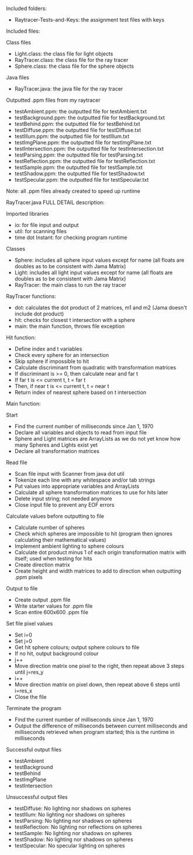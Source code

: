 Included folders:
- Raytracer-Tests-and-Keys: the assignment test files with keys


Included files:

Class files
- Light.class: the class file for light objects
- RayTracer.class: the class file for the ray tracer
- Sphere.class: the class file for the sphere objects

Java files
- RayTracer.java: the java file for the ray tracer

Outputted .ppm files from my raytracer
- testAmbient.ppm: the outputted file for testAmbient.txt
- testBackground.ppm: the outputted file for testBackground.txt
- testBehind.ppm: the outputted file for testBehind.txt
- testDiffuse.ppm: the outputted file for testDiffuse.txt
- testIllum.ppm: the outputted file for testIllum.txt
- testImgPlane.ppm: the outputted file for testImgPlane.txt
- testIntersection.ppm: the outputted file for testIntersection.txt
- testParsing.ppm: the outputted file for testParsing.txt
- testReflection.ppm: the outputted file for testReflection.txt
- testSample.ppm: the outputted file for testSample.txt
- testShadow.ppm: the outputted file for testShadow.txt
- testSpecular.ppm: the outputted file for testSpecular.txt


Note: all .ppm files already created to speed up runtime


RayTracer.java FULL DETAIL description:

Imported libraries
- io: for file input and output
- util: for scanning files
- time dot Instant: for checking program runtime

Classes
- Sphere: includes all sphere input values except for name (all floats are doubles as to be consistent with Jama Matrix)
- Light: includes all light input values except for name (all floats are doubles as to be consistent with Jama Matrix)
- RayTracer: the main class to run the ray tracer

RayTracer functions:
- dot: calculates the dot product of 2 matrices, m1 and m2 (Jama doesn't include dot product)
- hit: checks for closest t intersection with a sphere
- main: the main function, throws file exception

Hit function:
- Define index and t variables
- Check every sphere for an intersection
- Skip sphere if impossible to hit
- Calculate discriminant from quadratic with transformation matrices
- If discriminant is >= 0, then calculate near and far t
- If far t is <= current t, t = far t
- Then, if near t is <= current t, t = near t
- Return index of nearest sphere based on t intersection

Main function:

Start
- Find the current number of milliseconds since Jan 1, 1970
- Declare all variables and objects to read from input file
- Sphere and Light matrices are ArrayLists as we do not yet know how many Spheres and Lights exist yet
- Declare all transformation matrices

Read file
- Scan file input with Scanner from java dot util
- Tokenize each line with any whitespace and/or tab strings
- Put values into appropriate variables and ArrayLists
- Calculate all sphere transformation matrices to use for hits later
- Delete input string; not needed anymore
- Close input file to prevent any EOF errors

Calculate values before outputting to file
- Calculate number of spheres
- Check which spheres are impossible to hit (program then ignores calculating their mathematical values)
- Implement ambient lighting to sphere colours
- Calculate dot product minus 1 of each origin transformation matrix with itself; used when testing for hits
- Create direction matrix
- Create height and width matrices to add to direction when outputting .ppm pixels

Output to file
- Create output .ppm file
- Write starter values for .ppm file
- Scan entire 600x600 .ppm file

Set file pixel values
- Set i=0
- Set j=0
- Get hit sphere colours; output sphere colours to file
- If no hit, output background colour
- j++
- Move direction matrix one pixel to the right, then repeat above 3 steps until j=res_y
- i++
- Move direction matrix on pixel down, then repeat above 6 steps until i=res_x
- Close the file

Terminate the program
- Find the current number of milliseconds since Jan 1, 1970
- Output the difference of milliseconds between current milliseconds and milliseconds retrieved when program started; this is the runtime in milliseconds


Successful output files
- testAmbient
- testBackground
- testBehind
- testImgPlane
- testIntersection


Unsuccessful output files
- testDiffuse: No lighting nor shadows on spheres
- testIllum: No lighting nor shadows on spheres
- testParsing: No lighting nor shadows on spheres
- testReflection: No lighting nor reflections on spheres
- testSample: No lighting nor shadows on spheres
- testShadow: No lighting nor shadows on spheres
- testSpecular: No specular lighting on spheres
